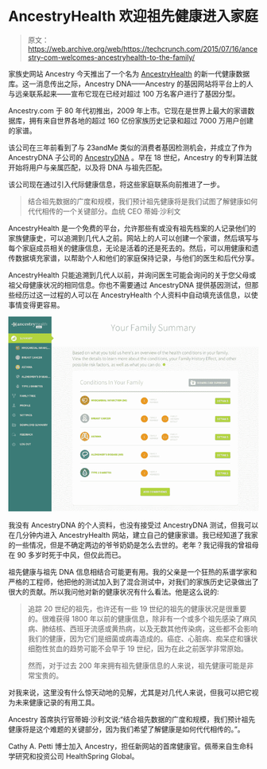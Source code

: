 # AncestryHealth 欢迎祖先健康进入家庭

> 原文：<https://web.archive.org/web/https://techcrunch.com/2015/07/16/ancestry-com-welcomes-ancestryhealth-to-the-family/>

家族史网站 Ancestry 今天推出了一个名为 [AncestryHealth](https://web.archive.org/web/20220807234937/https://health.ancestry.com/) 的新一代健康数据库。这一消息传出之际，Ancestry DNA——Ancestry 的基因网站将平台上的人与远亲联系起来——宣布它现在已经对超过 100 万名客户进行了基因分型。

Ancestry.com 于 80 年代初推出，2009 年上市。它现在是世界上最大的家谱数据库，拥有来自世界各地的超过 160 亿份家族历史记录和超过 7000 万用户创建的家谱。

该公司在三年前看到了与 23andMe 类似的消费者基因检测机会，并成立了作为 AncestryDNA 子公司的 [AncestryDNA](https://web.archive.org/web/20220807234937/http://dna.ancestry.com/) 。早在 18 世纪，Ancestry 的专利算法就开始将用户与亲属匹配，以及将 DNA 与祖先匹配。

该公司现在通过引入代际健康信息，将这些家庭联系向前推进了一步。

> 结合祖先数据的广度和规模，我们预计祖先健康将是我们试图了解健康如何代代相传的一个关键部分。血统 CEO 蒂姆·沙利文

AncestryHealth 是一个免费的平台，允许那些有或没有祖先档案的人记录他们的家族健康史，可以追溯到几代人之前。网站上的人可以创建一个家谱，然后填写与每个家庭成员相关的健康信息，无论是活着的还是死去的。然后，可以用健康和遗传数据填充家谱，以帮助个人和他们的家庭保持记录，与他们的医生和后代分享。

AncestryHealth 只能追溯到几代人以前，并询问医生可能会询问的关于您父母或祖父母健康状况的相同信息。你也不需要通过 AncestryDNA 提供基因测试，但那些经历过这一过程的人可以在 AncestryHealth 个人资料中自动填充该信息，以使事情变得更容易。

![6lIapbkE5qgPwLRE4a2QBg-ut8V3U_fw_IhLiImlgmc](img/04f34523f8c38bcaa2358676d61a1747.png)

我没有 AncestryDNA 的个人资料，也没有接受过 AncestryDNA 测试，但我可以在几分钟内进入 AncestryHealth 网站，建立自己的健康家谱。我已经知道了我家的一些情况，但是不确定两边的爷爷奶奶是怎么去世的。老年？我记得我的曾祖母在 90 多岁时死于中风，但仅此而已。

祖先健康与祖先 DNA 信息相结合可能更有用。我的父亲是一个狂热的系谱学家和严格的工程师，他把他的测试加入到了混合测试中，对我们的家族历史记录做出了很大的贡献。所以我问他对新的健康状况有什么看法。他是这么说的:

> 追踪 20 世纪的祖先，也许还有一些 19 世纪的祖先的健康状况是很重要的。很难获得 1800 年以前的健康信息，除非有一个或多个祖先感染了麻风病、肺结核、西班牙流感或黄热病，以及无数其他传染病，这些都不会影响我们的健康，因为它们是细菌或病毒造成的。癌症、心脏病、痴呆症和镰状细胞性贫血的趋势可能不会早于 19 世纪，因为在此之前医学非常原始。
> 
> 然而，对于过去 200 年来拥有祖先健康信息的人来说，祖先健康可能是非常宝贵的。

对我来说，这里没有什么惊天动地的见解，尤其是对几代人来说，但我可以把它视为未来健康记录的有用工具。

Ancestry 首席执行官蒂姆·沙利文说:“结合祖先数据的广度和规模，我们预计祖先健康将是这个难题的关键部分，因为我们希望了解健康是如何代代相传的。”。

Cathy A. Petti 博士加入 Ancestry，担任新网站的首席健康官。佩蒂来自生命科学研究和投资公司 HealthSpring Global。